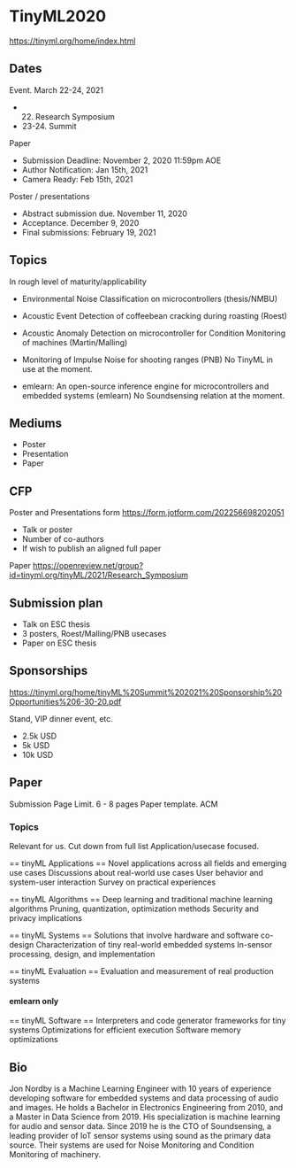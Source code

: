 
# TinyML2020

https://tinyml.org/home/index.html

## Dates

Event. March 22-24, 2021 
- 22. Research Symposium
- 23-24. Summit 

Paper

- Submission Deadline: November 2, 2020 11:59pm AOE
- Author Notification: Jan 15th, 2021
- Camera Ready: Feb 15th, 2021

Poster / presentations

- Abstract submission due. November 11, 2020 
- Acceptance. December 9, 2020
- Final submissions: February 19, 2021


## Topics

In rough level of maturity/applicability

- Environmental Noise Classification on microcontrollers (thesis/NMBU) 
- Acoustic Event Detection of coffeebean cracking during roasting (Roest)
- Acoustic Anomaly Detection on microcontroller for Condition Monitoring of machines (Martin/Malling) 

- Monitoring of Impulse Noise for shooting ranges (PNB)
No TinyML in use at the moment.
- emlearn: An open-source inference engine for microcontrollers and embedded systems (emlearn)
No Soundsensing relation at the moment.

## Mediums
- Poster
- Presentation
- Paper

## CFP

Poster and Presentations form
https://form.jotform.com/202256698202051

- Talk or poster
- Number of co-authors
- If wish to publish an aligned full paper

Paper
https://openreview.net/group?id=tinyml.org/tinyML/2021/Research_Symposium

## Submission plan
- Talk on ESC thesis
- 3 posters, Roest/Malling/PNB usecases
- Paper on ESC thesis

## Sponsorships
https://tinyml.org/home/tinyML%20Summit%202021%20Sponsorship%20Opportunities%206-30-20.pdf

Stand, VIP dinner event, etc.

- 2.5k USD
- 5k USD
- 10k USD

## Paper

Submission Page Limit. 6 - 8 pages
Paper template. ACM

### Topics

Relevant for us. Cut down from full list
Application/usecase focused.

== tinyML Applications ==
Novel applications across all fields and emerging use cases
Discussions about real-world use cases
User behavior and system-user interaction
Survey on practical experiences

== tinyML Algorithms ==
Deep learning and traditional machine learning algorithms
Pruning, quantization, optimization methods
Security and privacy implications

== tinyML Systems ==
Solutions that involve hardware and software co-design
Characterization of tiny real-world embedded systems
In-sensor processing, design, and implementation

== tinyML Evaluation ==
Evaluation and measurement of real production systems

#### emlearn only

== tinyML Software ==
Interpreters and code generator frameworks for tiny systems
Optimizations for efficient execution
Software memory optimizations

## Bio

Jon Nordby is a Machine Learning Engineer
with 10 years of experience developing software for embedded systems
and data processing of audio and images.
He holds a Bachelor in Electronics Engineering from 2010,
and a Master in Data Science from 2019.
His specialization is machine learning for audio and sensor data.
Since 2019 he is the CTO of Soundsensing,
a leading provider of IoT sensor systems
using sound as the primary data source.
Their systems are used for Noise Monitoring
and Condition Monitoring of machinery.



